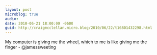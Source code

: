 ```yaml
---
layout: post
microblog: true
audio: 
date: 2010-06-21 18:00:00 -0600
guid: http://craigmcclellan.micro.blog/2010/06/22/t16801432298.html
---
```

My computer is giving me the wheel, which to me is like giving me the finger -  @jamessweeting
